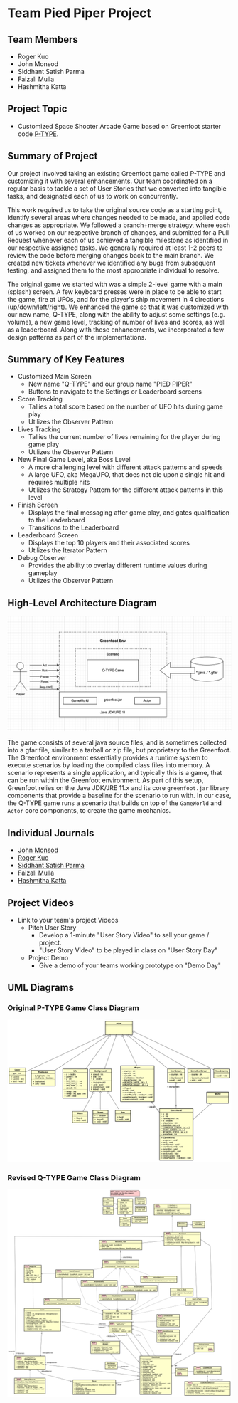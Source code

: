 # Team Pied Piper Project

## Team Members

* Roger Kuo
* John Monsod
* Siddhant Satish Parma
* Faizali Mulla
* Hashmitha Katta

## Project Topic
- Customized Space Shooter Arcade Game based on Greenfoot starter code [P-TYPE](https://www.greenfoot.org/scenarios/13388).

## Summary of Project

Our project involved taking an existing Greenfoot game called P-TYPE and customizing it with several
enhancements. Our team coordinated on a regular basis to tackle a set of User Stories that we converted
into tangible tasks, and designated each of us to work on concurrently.

This work required us to take the original source code as a starting point, identify several areas where changes
needed to be made, and applied code changes as appropriate. We followed a branch+merge strategy, where each of
us worked on our respective branch of changes, and submitted for a Pull Request whenever each of us achieved
a tangible milestone as identified in our respective assigned tasks. We generally required at least 1-2 peers
to review the code before merging changes back to the main branch. We created new tickets whenever we identified
any bugs from subsequent testing, and assigned them to the most appropriate individual to resolve.

The original game we started with was a simple 2-level game with a main (splash) screen. A few keyboard presses
were in place to be able to start the game, fire at UFOs, and for the player's ship movement in 4 directions
(up/down/left/right). We enhanced the game so that it was customized with our new name, Q-TYPE, along with the
ability to adjust some settings (e.g. volume), a new game level, tracking of number of lives and scores, as
well as a leaderboard. Along with these enhancements, we incorporated a few design patterns as part of the
implementations.

## Summary of Key Features
- Customized Main Screen
  - New name "Q-TYPE" and our group name "PIED PIPER"
  - Buttons to navigate to the Settings or Leaderboard screens
- Score Tracking
  - Tallies a total score based on the number of UFO hits during game play
  - Utilizes the Observer Pattern
- Lives Tracking
  - Tallies the current number of lives remaining for the player during game play
  - Utilizes the Observer Pattern
- New Final Game Level, aka Boss Level
  - A more challenging level with different attack patterns and speeds
  - A large UFO, aka MegaUFO, that does not die upon a single hit and requires multiple hits
  - Utilizes the Strategy Pattern for the different attack patterns in this level
- Finish Screen
  - Displays the final messaging after game play, and gates qualification to the Leaderboard
  - Transitions to the Leaderboard
- Leaderboard Screen
  - Displays the top 10 players and their associated scores
  - Utilizes the Iterator Pattern
- Debug Observer
  - Provides the ability to overlay different runtime values during gameplay
  - Utilizes the Observer Pattern

## High-Level Architecture Diagram

![P-Type Class Diagram](./images/arch-diagram.png)

The game consists of several java source files, and is sometimes collected into a gfar file, similar
to a tarball or zip file, but proprietary to the Greenfoot. The Greenfoot environment essentially
provides a runtime system to execute scenarios by loading the compiled class files into memory.
A scenario represents a single application, and typically this is a game, that can be run within
the Greenfoot environment. As part of this setup, Greenfoot relies on the Java JDK/JRE 11.x and
its core `greenfoot.jar` library components that provide a baseline for the scenario to run with.
In our case, the Q-TYPE game runs a scenario that builds on top of the `GameWorld` and `Actor` core
components, to create the game mechanics.

## Individual Journals

* [John Monsod](./individual/john/README.md)
* [Roger Kuo](./individual/roger/README.md)
* [Siddhant Satish Parma](./individual/siddhant/README.md)
* [Faizali Mulla](./individual/faizali/README.md)
* [Hashmitha Katta](./individual/hashmitha/README.md)

## Project Videos
- Link to your team's project Videos
  - Pitch User Story
    - Develop a 1-minute "User Story Video" to sell your game / project.
    - "User Story Video" to be played in class on "User Story Day"
  - Project Demo
    - Give a demo of your teams working prototype on "Demo Day"

## UML Diagrams

### Original P-TYPE Game Class Diagram

![P-Type Class Diagram](./uml/ptype_class_diagram.png)

### Revised Q-TYPE Game Class Diagram

![Q-Type Class Diagram](./uml/qtype_class_diagram.png)


